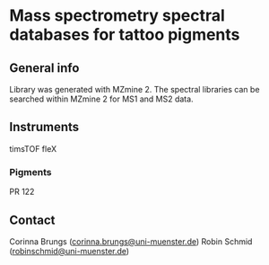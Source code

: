 # Mass spectrometry spectral databases for tattoo pigments

## General info
Library was generated with MZmine 2. The spectral libraries can be searched within MZmine 2 for MS1 and MS2 data.

## Instruments
timsTOF fleX

### Pigments
PR 122


## Contact
Corinna Brungs (corinna.brungs@uni-muenster.de)
Robin Schmid (robinschmid@uni-muenster.de)
